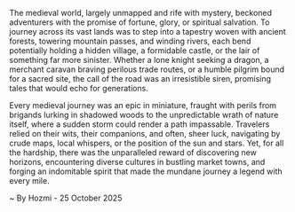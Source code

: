
The medieval world, largely unmapped and rife with mystery, beckoned adventurers with the promise of fortune, glory, or spiritual salvation. To journey across its vast lands was to step into a tapestry woven with ancient forests, towering mountain passes, and winding rivers, each bend potentially holding a hidden village, a formidable castle, or the lair of something far more sinister. Whether a lone knight seeking a dragon, a merchant caravan braving perilous trade routes, or a humble pilgrim bound for a sacred site, the call of the road was an irresistible siren, promising tales that would echo for generations.

Every medieval journey was an epic in miniature, fraught with perils from brigands lurking in shadowed woods to the unpredictable wrath of nature itself, where a sudden storm could render a path impassable. Travelers relied on their wits, their companions, and often, sheer luck, navigating by crude maps, local whispers, or the position of the sun and stars. Yet, for all the hardship, there was the unparalleled reward of discovering new horizons, encountering diverse cultures in bustling market towns, and forging an indomitable spirit that made the mundane journey a legend with every mile.

~ By Hozmi - 25 October 2025
